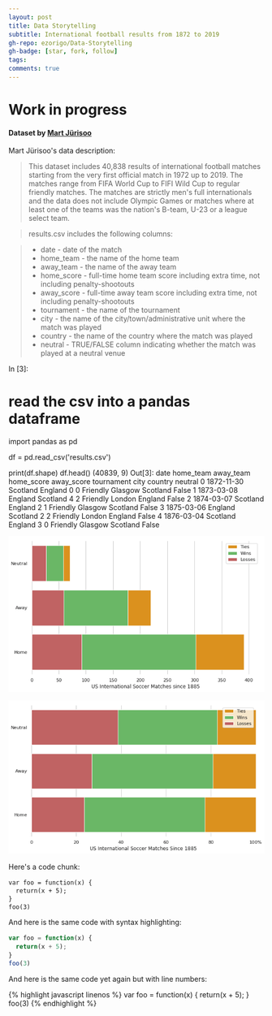 ```yaml
---
layout: post
title: Data Storytelling
subtitle: International football results from 1872 to 2019
gh-repo: ezorigo/Data-Storytelling
gh-badge: [star, fork, follow]
tags: 
comments: true
---
```


# **Work in progress**

#### Dataset by [Mart Jürisoo](https://www.kaggle.com/martj42/international-football-results-from-1872-to-2017)

Mart Jürisoo's data description:

>This dataset includes 40,838 results of international football matches starting from the very first official match in 1972 up to 2019. The matches range from FIFA World Cup to FIFI Wild Cup to regular friendly matches. The matches are strictly men's full internationals and the data does not include Olympic Games or matches where at least one of the teams was the nation's B-team, U-23 or a league select team.

>results.csv includes the following columns:

> * date - date of the match
> * home_team - the name of the home team
> * away_team - the name of the away team
> * home_score - full-time home team score including extra time, not including penalty-shootouts
> * away_score - full-time away team score including extra time, not including penalty-shootouts
> * tournament - the name of the tournament
> * city - the name of the city/town/administrative unit where the match was played
> * country - the name of the country where the match was played
> * neutral - TRUE/FALSE column indicating whether the match was played at a neutral venue

In [3]:
# read the csv into a pandas dataframe

import pandas as pd

df = pd.read_csv('results.csv')

print(df.shape)
df.head()
(40839, 9)
Out[3]:
date	home_team	away_team	home_score	away_score	tournament	city	country	neutral
0	1872-11-30	Scotland	England	0	0	Friendly	Glasgow	Scotland	False
1	1873-03-08	England	Scotland	4	2	Friendly	London	England	False
2	1874-03-07	Scotland	England	2	1	Friendly	Glasgow	Scotland	False
3	1875-03-06	England	Scotland	2	2	Friendly	London	England	False
4	1876-03-04	Scotland	England	3	0	Friendly	Glasgow	Scotland	False

![barplot1](https://github.com/ezorigo/ezorigo.github.io/blob/master/img/barplot1.png)

![barplot2](https://github.com/ezorigo/ezorigo.github.io/blob/master/img/barplot2%20normalized.png)

 <head> 
 <!-- Plotly.js -->
 <script src="https://cdn.plot.ly/plotly-latest.min.js"></script> 
 </head> 
 <body> 
 <!-- Plotly chart will be drawn inside this DIV --> 
 <div id="myDiv"></div> 
 <script> 
Plotly.d3.csv('https://raw.githubusercontent.com/ezorigo/Data-Storytelling/master/usasoccer.csv', function(err, rows){

    function unpack(rows, key) {
        return rows.map(function(row) { return row[key]; });
    }

    var scl = [[0.000000,'rgb(166,206,227)'],[0.090909,'rgb(31,120,180)'],[0.181818,'rgb(178,223,138)'],[0.272727,'rgb(51,160,44)'],[0.363636,'rgb(251,154,153)'],[0.454545,'rgb(227,26,28)'],[0.545455,'rgb(253,191,111)'],[0.636364,'rgb(255,127,0)'],[0.727273,'rgb(202,178,214)'],[0.818182,'rgb(106,61,154)'],[0.909091,'rgb(255,255,153)']];

    var data = [{
        type:'scattergeo',
        locationmode: 'country names',
        lon: unpack(rows, 'long'),
        lat: unpack(rows, 'lat'),
        hoverinfo: unpack(rows, 'text'),
        text: unpack(rows, 'text'),
        mode: 'markers',
        marker: {
            colorscale: scl,
            color: unpack(rows, 'tournament_id')
        }
    }];


    var layout = {
        title: 'US International Soccer Matches Since 1885',
        geo: {
            scope: 'world',
            projection: {
                type: 'natural earth'
            }
        }
    };

    Plotly.plot(myDiv, data, layout, {showLink: false});

});
 </script> 
 </body> 



Here's a code chunk:

~~~
var foo = function(x) {
  return(x + 5);
}
foo(3)
~~~

And here is the same code with syntax highlighting:

```javascript
var foo = function(x) {
  return(x + 5);
}
foo(3)
```

And here is the same code yet again but with line numbers:

{% highlight javascript linenos %}
var foo = function(x) {
  return(x + 5);
}
foo(3)
{% endhighlight %}
